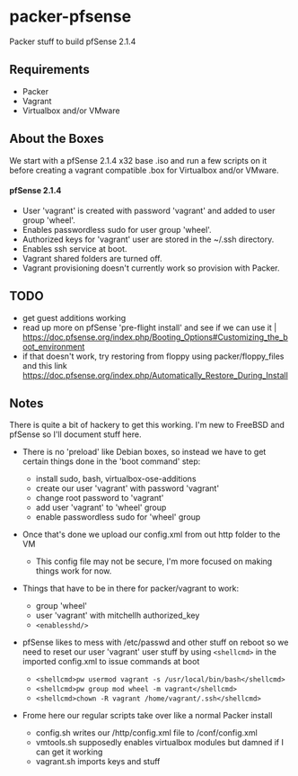packer-pfsense
===========
Packer stuff to build pfSense 2.1.4

## Requirements
* Packer
* Vagrant
* Virtualbox and/or VMware

## About the Boxes
We start with a pfSense 2.1.4 x32 base .iso and run a few scripts on it before creating a vagrant compatible .box for Virtualbox and/or VMware.

#### pfSense 2.1.4
 - User 'vagrant' is created with password 'vagrant' and added to user group 'wheel'.
 - Enables passwordless sudo for user group 'wheel'.
 - Authorized keys for 'vagrant' user are stored in the ~/.ssh directory.
 - Enables ssh service at boot.
 - Vagrant shared folders are turned off.
 - Vagrant provisioning doesn't currently work so provision with Packer.

## TODO
 - get guest additions working
 - read up more on pfSense 'pre-flight install' and see if we can use it | https://doc.pfsense.org/index.php/Booting_Options#Customizing_the_boot_environment
 - if that doesn't work, try restoring from floppy using packer/floppy_files and this link https://doc.pfsense.org/index.php/Automatically_Restore_During_Install

## Notes
 There is quite a bit of hackery to get this working. I'm new to FreeBSD and pfSense so I'll document stuff here.

 - There is no 'preload' like Debian boxes, so instead we have to get certain things done in the 'boot command' step:
   - install sudo, bash, virtualbox-ose-additions
   - create our user 'vagrant' with password 'vagrant'
   - change root password to 'vagrant'
   - add user 'vagrant' to 'wheel' group
   - enable passwordless sudo for 'wheel' group

 - Once that's done we upload our config.xml from out http folder to the VM
   - This config file may not be secure, I'm more focused on making things work for now.

 - Things that have to be in there for packer/vagrant to work:
   - group 'wheel'
   - user 'vagrant' with mitchellh authorized_key
   - ```<enablesshd/>```

 - pfSense likes to mess with /etc/passwd and other stuff on reboot so we need to reset our user 'vagrant' user stuff by using `<shellcmd>` in the imported config.xml to issue commands at boot
   - ```<shellcmd>pw usermod vagrant -s /usr/local/bin/bash</shellcmd>```
   - ```<shellcmd>pw group mod wheel -m vagrant</shellcmd>```
   - ```<shellcmd>chown -R vagrant /home/vagrant/.ssh</shellcmd>```

 - Frome here our regular scripts take over like a normal Packer install
   - config.sh writes our /http/config.xml file to /conf/config.xml
   - vmtools.sh supposedly enables virtualbox modules but damned if I can get it working
   - vagrant.sh imports keys and stuff
